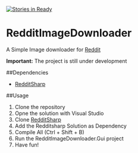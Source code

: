 [![Stories in Ready](https://badge.waffle.io/aniel/redditimagedownloader.png?label=ready&title=Ready)](https://waffle.io/aniel/redditimagedownloader)
# RedditImageDownloader
A Simple Image downloader for [Reddit](https://reddit.com)

**Important:** The project is still under development

##Dependencies
- [RedditSharp](https://github.com/Aniel/RedditSharp)

##Usage
1. Clone the repository
2. Opne the solution with Visual Studio
3. Clone [RedditSharp](https://github.com/Aniel/RedditSharp)
4. Add the Redditsharp Solution as Dependency
5. Compile All (Ctrl + Shift + B)
6. Run the RedditImageDownloader.Gui project
7. Have fun!

